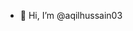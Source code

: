 - 👋 Hi, I’m @aqilhussain03

<!---
aqilhussain03/aqilhussain03 is a ✨ special ✨ repository because its `README.md` (this file) appears on your GitHub profile.
You can click the Preview link to take a look at your changes.
--->
